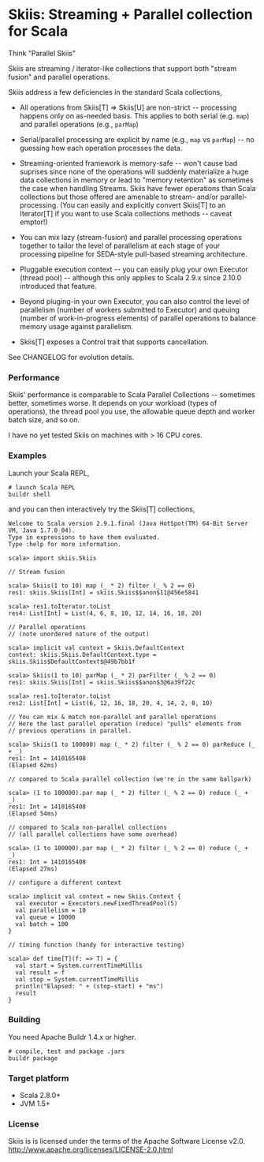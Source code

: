 Skiis: Streaming + Parallel collection for Scala
================================================

Think "Parallel Skiis"

Skiis are streaming / iterator-like collections that support both
"stream fusion" and parallel operations.

Skiis address a few deficiencies in the standard Scala collections,

* All operations from Skiis[T] => Skiis[U] are non-strict -- processing happens
  only on as-needed basis.  This applies to both serial (e.g. `map`) and parallel operations (e.g., `parMap`)

* Serial/parallel processing are explicit by name (e.g., `map` vs `parMap`) --
  no guessing how each operation processes the data.

* Streaming-oriented framework is memory-safe -- won't cause bad suprises
  since none of the operations will suddenly materialize a huge data collections
  in memory or lead to "memory retention" as sometimes the case when handling
  Streams.  Skiis have fewer operations than Scala collections but those
  offered are amenable to stream-  and/or parallel-processing.
  (You can easily and explicitly convert Skiis[T] to an Iterator[T] if you want
  to use Scala collections methods -- caveat emptor!)

* You can mix lazy (stream-fusion) and parallel processing operations together
  to tailor the level of parallelism at each stage of your processing pipeline
  for SEDA-style pull-based streaming architecture.

* Pluggable execution context -- you can easily plug your own Executor
  (thread pool) -- although this only applies to Scala 2.9.x since 2.10.0
  introduced that feature.

* Beyond pluging-in your own Executor, you can also control the level of
  parallelism (number of workers submitted to Executor) and queuing (number of
  work-in-progress elements) of parallel operations to balance memory usage against parallelism.

* Skiis[T] exposes a Control trait that supports cancellation.

See CHANGELOG for evolution details.

### Performance ###

Skiis' performance is comparable to Scala Parallel Collections -- sometimes
better, sometimes worse. It depends on your workload (types of operations),
the thread pool you use, the allowable queue depth and worker batch size, and so
on.

I have no yet tested Skiis on machines with > 16 CPU cores.

### Examples ###

Launch your Scala REPL,

    # launch Scala REPL
    buildr shell

and you can then interactively try the Skiis[T] collections,

    Welcome to Scala version 2.9.1.final (Java HotSpot(TM) 64-Bit Server VM, Java 1.7.0_04).
    Type in expressions to have them evaluated.
    Type :help for more information.

    scala> import skiis.Skiis

    // Stream fusion

    scala> Skiis(1 to 10) map (_ * 2) filter (_ % 2 == 0)
    res1: skiis.Skiis[Int] = skiis.Skiis$$anon$11@456e5841

    scala> res1.toIterator.toList
    res4: List[Int] = List(4, 6, 8, 10, 12, 14, 16, 18, 20)

    // Parallel operations
    // (note unordered nature of the output)

    scala> implicit val context = Skiis.DefaultContext
    context: skiis.Skiis.DefaultContext.type = skiis.Skiis$DefaultContext$@49b7bb1f

    scala> Skiis(1 to 10) parMap (_ * 2) parFilter (_ % 2 == 0)
    res1: skiis.Skiis[Int] = skiis.Skiis$$anon$3@6a39f22c

    scala> res1.toIterator.toList
    res2: List[Int] = List(6, 12, 16, 18, 20, 4, 14, 2, 8, 10)

    // You can mix & match non-parallel and parallel operations
    // Here the last parallel operation (reduce) "pulls" elements from
    // previous operations in parallel.

    scala> Skiis(1 to 100000) map (_ * 2) filter (_ % 2 == 0) parReduce (_ + _)
    res1: Int = 1410165408
    (Elapsed 62ms)

    // compared to Scala parallel collection (we're in the same ballpark)

    scala> (1 to 100000).par map (_ * 2) filter (_ % 2 == 0) reduce (_ + _)
    res1: Int = 1410165408
    (Elapsed 54ms)

    // compared to Scala non-parallel collections
    // (all parallel collections have some overhead)

    scala> (1 to 100000).par map (_ * 2) filter (_ % 2 == 0) reduce (_ + _)
    res1: Int = 1410165408
    (Elapsed 27ms)

    // configure a different context

    scala> implicit val context = new Skiis.Context {
      val executor = Executors.newFixedThreadPool(5)
      val parallelism = 10
      val queue = 10000
      val batch = 100
    }

    // timing function (handy for interactive testing)

    scala> def time[T](f: => T) = {
      val start = System.currentTimeMillis
      val result = f
      val stop = System.currentTimeMillis
      println("Elapsed: " + (stop-start) + "ms")
      result
    }

### Building ###

You need Apache Buildr 1.4.x or higher.

    # compile, test and package .jars
    buildr package

### Target platform ###

* Scala 2.8.0+
* JVM 1.5+

### License ###

Skiis is is licensed under the terms of the Apache Software License v2.0.
<http://www.apache.org/licenses/LICENSE-2.0.html>

